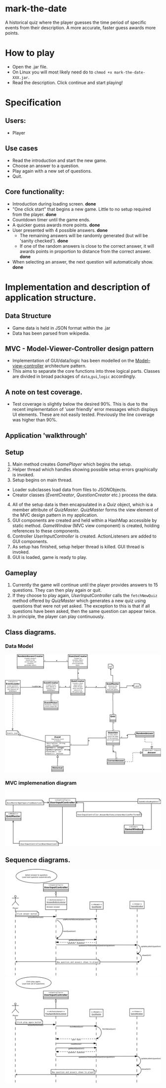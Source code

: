 # mark-the-date

A historical quiz where the player guesses the time period of specific events from their description. A more accurate, faster guess awards more points.

# How to play
- Open the .jar file.
 - On Linux you will most likely need do to `chmod +x mark-the-date-XXX.jar`.
- Read the description. Click continue and start playing!

# Specification

## Users:

- Player

## Use cases

- Read the introduction and start the new game.
- Choose an answer to a question.
- Play again with a new set of questions.
- Quit.


## Core functionality:

- Introduction during loading screen. __done__
- "One click start" that begins a new game. Little to no setup required from the player. __done__
- Countdown timer until the game ends.
- A quicker guess awards more points. __done__
- User presented with 4 possible answers. __done__
  - The remaining answers will be randomly generated (but will be 'sanity checked'). __done__
  - If one of the random answers is close to the correct answer, it will awards points in proportion to distance from the correct answer. __done__
- When selecting an answer, the next question will automatically show. __done__

# Implementation and description of application structure.

## Data Structure

- Game data is held in JSON format within the .jar
- Data has been parsed from wikipedia.

## MVC - Model-Viewer-Controller design pattern

- Implementation of GUI/data/logic has been modelled on the [Model–view–controller](https://en.wikipedia.org/wiki/Model%E2%80%93view%E2%80%93controller) architecture pattern.
- This aims to separate the core functions into three logical parts. Classes are divided in broad packages of `data`,`gui`,`logic` accordingly.

## A note on test coverage.

- Test coverage is slightly below the desired 90%. This is due to the recent implementation of
'user friendly' error messages which displays UI elements. These are not easily tested. Previously
the line coverage was higher than 90%.

## Application 'walkthrough'

## Setup
1. Main method creates *GamePlayer* which begins the setup.
2. Helper thread which handles showing possible setup errors graphically is invoked.
3. Setup begins on main thread.
  - Loader subclasses load data from files to JSONObjects.
  - Creator classes (*EventCreator*, *QuestionCreator* etc.) process the data.
4. All of the setup data is then encapsulated in a *Quiz* object, which is a member attribute of *QuizMaster*. *QuizMaster* forms the view element of the MVC design pattern in my application.
5. GUI components are created and held within a HashMap accessible by static method. *GameWindow* (MVC view component) is created, holding references to these components.
6. Controller *UserInputController* is created. ActionListeners are added to GUI components.
7. As setup has finished, setup helper thread is killed. GUI thread is invoked.
8. GUI is loaded, game is ready to play.

## Gameplay
1. Currently the game will continue until the player provides answers to 15 questions. They can then play again or quit.
2. If they choose to play again, *UserInputController* calls the `fetchNewQuiz` method offered by *QuizMaster* which generates a new quiz using questions that were not yet asked. The exception to this is that if all questions have been asked, then the same question can appear twice.
3. In principle, the player can play continuously.

## Class diagrams.
### Data Model
![Data model diagram ()](https://github.com/yherin/mark-the-date/blob/master/documentation/mark-the-date-data.png)
### MVC implemenation diagram
![MVC diagram](https://github.com/yherin/mark-the-date/blob/master/documentation/mvc.png)

## Sequence diagrams.
![userClicksAnswer](https://github.com/yherin/mark-the-date/blob/master/documentation/userClicksAnswer.png)
![userClicksPlayAgain](https://github.com/yherin/mark-the-date/blob/master/documentation/userClicksPlayAgain.png)
